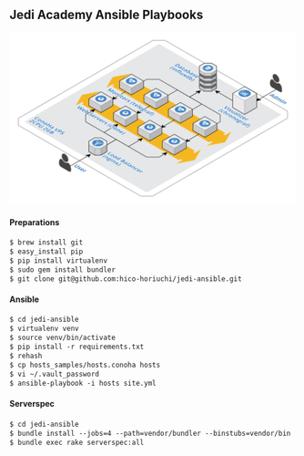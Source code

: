 ## Jedi Academy Ansible Playbooks

[![jedi-ansible.png](jedi-ansible.png?raw=true)](jedi-ansible.png?raw=true)

#### Preparations

    $ brew install git
    $ easy_install pip
    $ pip install virtualenv
    $ sudo gem install bundler
    $ git clone git@github.com:hico-horiuchi/jedi-ansible.git

#### Ansible

    $ cd jedi-ansible
    $ virtualenv venv
    $ source venv/bin/activate
    $ pip install -r requirements.txt
    $ rehash
    $ cp hosts_samples/hosts.conoha hosts
    $ vi ~/.vault_password
    $ ansible-playbook -i hosts site.yml

#### Serverspec

    $ cd jedi-ansible
    $ bundle install --jobs=4 --path=vendor/bundler --binstubs=vendor/bin
    $ bundle exec rake serverspec:all
